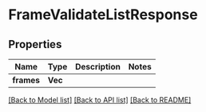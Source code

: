 # FrameValidateListResponse

## Properties

Name | Type | Description | Notes
------------ | ------------- | ------------- | -------------
**frames** | **Vec<String>** |  | 

[[Back to Model list]](../README.md#documentation-for-models) [[Back to API list]](../README.md#documentation-for-api-endpoints) [[Back to README]](../README.md)



